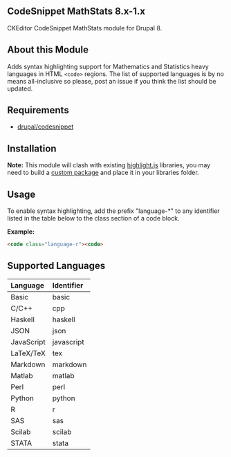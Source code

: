 CodeSnippet MathStats 8.x-1.x
---------------

CKEditor CodeSnippet MathStats module for Drupal 8.

## About this Module
Adds syntax highlighting support for Mathematics and Statistics heavy languages in HTML `<code>` regions. The list of supported languages is by no means all-inclusive so please, post an issue if you think the list should be updated.

## Requirements
- [drupal/codesnippet](https://www.drupal.org/project/codesnippet)

## Installation
**Note:** This module will clash with existing [highlight.js](https://highlightjs.org) libraries, you may need to build a [custom package](https://highlightjs.org/download) and place it in your libraries folder.

## Usage
To enable syntax highlighting, add the prefix "language-*" to any identifier listed in the table below to the class section of a code block.

**Example:**
```html
<code class="language-r"><code>
```

## Supported Languages
|Language|Identifier|
|:--- |:--- |
|Basic|basic|
|C/C++|cpp|
|Haskell|haskell|
|JSON|json|
|JavaScript|javascript|
|LaTeX/TeX|tex|
|Markdown|markdown|
|Matlab|matlab|
|Perl|perl|
|Python|python|
|R|r|
|SAS|sas|
|Scilab|scilab|
|STATA|stata|
